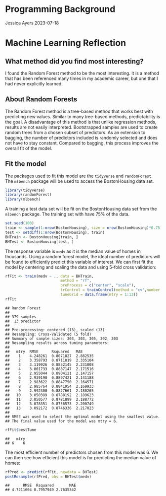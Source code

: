 Programming Background
================
Jessica Ayers
2023-07-18

# Machine Learning Reflection

## What method did you find most interesting?

I found the Random Forest method to be the most interesting. It is a
method that has been referenced many times in my academic career, but
one that I had never explicitly learned.

## About Random Forests

The Random Forest method is a tree-based method that works best with
predicting new values. Similar to many tree-based methods,
predictability is the goal. A disadvantage of this method is that unlike
regression methods, results are not easily interpreted. Bootstrapped
samples are used to create random trees from a chosen subset of
predictors. As an extension to bagging, the number of predictors
included is randomly selected and does not have to stay constant.
Compared to bagging, this process improves the overall fit of the model.

## Fit the model

The packages used to fit this model are the `tidyverse` and
`randomForest`. The `mlbench` package will be used to access the
BostonHousing data set.

``` r
library(tidyverse)
library(randomForest)
library(mlbench)
```

A training a test data set will be fit on the BostonHousing data set
from the `mlbench` package. The training set with have 75% of the data.

``` r
set.seed(100)
train <- sample(1:nrow(BostonHousing), size = nrow(BostonHousing)*0.75) 
test <- setdiff(1:nrow(BostonHousing), train)
BHTrain <- BostonHousing[train, ] 
BHTest <- BostonHousing[test, ]
```

The response variable is `medv` as it is the median value of homes in
thousands. Using a random forest model, the ideal number of predictors
will be found to efficiently predict this variable of interest. We can
first fit the model by centering and scaling the data and using 5-fold
cross validation:

``` r
rfFit <- train(medv ~ ., data = BHTrain,
                         method = "rf",
                         preProcess = c("center", "scale"),
                         trControl = trainControl(method = "cv",number = 5),
                         tuneGrid = data.frame(mtry = 1:13))
rfFit
```

    ## Random Forest 
    ## 
    ## 379 samples
    ##  13 predictor
    ## 
    ## Pre-processing: centered (13), scaled (13) 
    ## Resampling: Cross-Validated (5 fold) 
    ## Summary of sample sizes: 303, 303, 305, 302, 303 
    ## Resampling results across tuning parameters:
    ## 
    ##   mtry  RMSE      Rsquared   MAE     
    ##    1    4.248261  0.8071827  2.882535
    ##    2    3.358793  0.8711819  2.335104
    ##    3    3.119926  0.8832145  2.231008
    ##    4    3.001733  0.8887147  2.171516
    ##    5    2.955044  0.8904121  2.147157
    ##    6    2.939190  0.8897421  2.141188
    ##    7    2.983622  0.8847750  2.164571
    ##    8    2.985764  0.8841954  2.169933
    ##    9    2.992300  0.8827661  2.180265
    ##   10    3.050389  0.8788192  2.189623
    ##   11    3.050577  0.8781899  2.188772
    ##   12    3.078351  0.8756573  2.200749
    ##   13    3.092172  0.8746336  2.217023
    ## 
    ## RMSE was used to select the optimal model using the smallest value.
    ## The final value used for the model was mtry = 6.

``` r
rfFit$bestTune
```

    ##   mtry
    ## 6    6

The most efficient number of predictors chosen from this model was 6. We
can then see how efficient this model is for predicting the median value
of homes:

``` r
rfPred <- predict(rfFit, newdata = BHTest) 
postResample(rfPred, obs = BHTest$medv)
```

    ##      RMSE  Rsquared       MAE 
    ## 4.7211604 0.7957949 2.7635342
